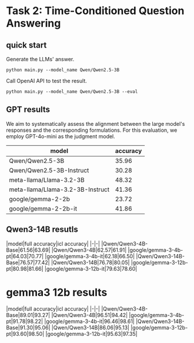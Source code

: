 # Task 2: Time-Conditioned Question Answering


## quick start


Generate the LLMs' answer.
```
python main.py --model_name Qwen/Qwen2.5-3B
```

Call OpenAI API to test the result.
```
python main.py --model_name Qwen/Qwen2.5-3B --eval 
```

## GPT results

We aim to systematically assess the alignment between the large model's responses and the corresponding formulations. For this evaluation, we employ GPT-4o-mini as the judgment model.

|model|accuracy|
|-|-|
|Qwen/Qwen2.5-3B|35.96|
|Qwen/Qwen2.5-3B-Instruct|30.28|
|meta-llama/Llama-3.2-3B|48.32|
|meta-llama/Llama-3.2-3B-Instruct|41.36|
|google/gemma-2-2b|23.72|
|google/gemma-2-2b-it|41.86|

## Qwen3-14B resutls


|model|full accuracy|icl accuracy|
|-|-|
|Qwen/Qwen3-4B-Base|61.56|63.69|
|Qwen/Qwen3-4B|62.57|61.91|
|google/gemma-3-4b-pt|64.03|70.77|
|google/gemma-3-4b-it|62.18|66.50|
|Qwen/Qwen3-14B-Base|76.57|77.42|
|Qwen/Qwen3-14B|76.78|80.05|
|google/gemma-3-12b-pt|80.98|81.66|
|google/gemma-3-12b-it|79.63|78.60|

# gemma3 12b results

|model|full accuracy|icl accuracy|
|-|-|
|Qwen/Qwen3-4B-Base|89.01|93.27|
|Qwen/Qwen3-4B|96.51|94.42|
|google/gemma-3-4b-pt|91.78|98.22|
|google/gemma-3-4b-it|96.46|98.61|
|Qwen/Qwen3-14B-Base|91.30|95.06|
|Qwen/Qwen3-14B|86.06|95.13|
|google/gemma-3-12b-pt|93.60|98.50|
|google/gemma-3-12b-it|95.63|97.35|
